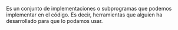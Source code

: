 Es un conjunto de implementaciones o subprogramas que podemos implementar en el código. Es decir, herramientas que alguien ha desarrollado para que lo podamos usar.   